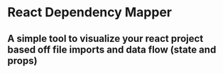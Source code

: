 # React Dependency Mapper

## A simple tool to visualize your react project based off file imports and data flow (state and props)
